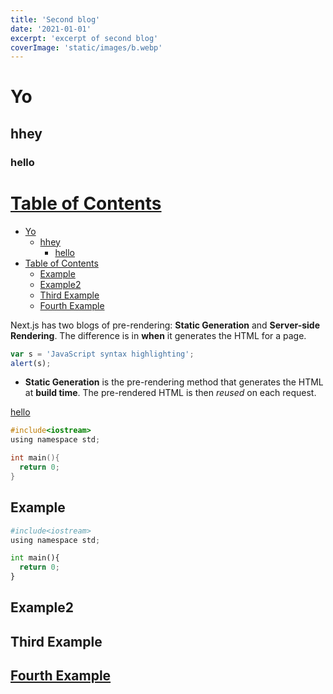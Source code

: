 ```yaml
---
title: 'Second blog'
date: '2021-01-01'
excerpt: 'excerpt of second blog'
coverImage: 'static/images/b.webp'
---
```


# Yo

## hhey

### hello

# [Table of Contents](https://google.com)


- [Yo](#yo)
  - [hhey](#hhey)
    - [hello](#hello)
- [Table of Contents](#table-of-contents)
  - [Example](#example)
  - [Example2](#example2)
  - [Third Example](#third-example)
  - [Fourth Example](#fourth-example)

Next.js has two blogs of pre-rendering: **Static Generation** and **Server-side Rendering**. The difference is in **when** it generates the HTML for a page.

<script src="https://gist.github.com/ujjwal404/c61efd4ba92ca7c6096840d602e95759.js"></script>

```javascript
var s = 'JavaScript syntax highlighting';
alert(s);
```

- **Static Generation** is the pre-rendering method that generates the HTML at **build time**. The pre-rendered HTML is then _reused_ on each request.

[hello](https://google.com)

```c
#include<iostream>
using namespace std;

int main(){
  return 0;
}
```

## Example

```python
#include<iostream>
using namespace std;

int main(){
  return 0;
}
```

## Example2

## Third Example

## [Fourth Example](http://www.fourthexample.com)
